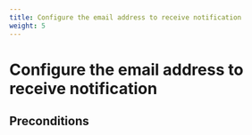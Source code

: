 ```yaml
---
title: Configure the email address to receive notification
weight: 5
---
```


# Configure the email address to receive notification

## Preconditions


